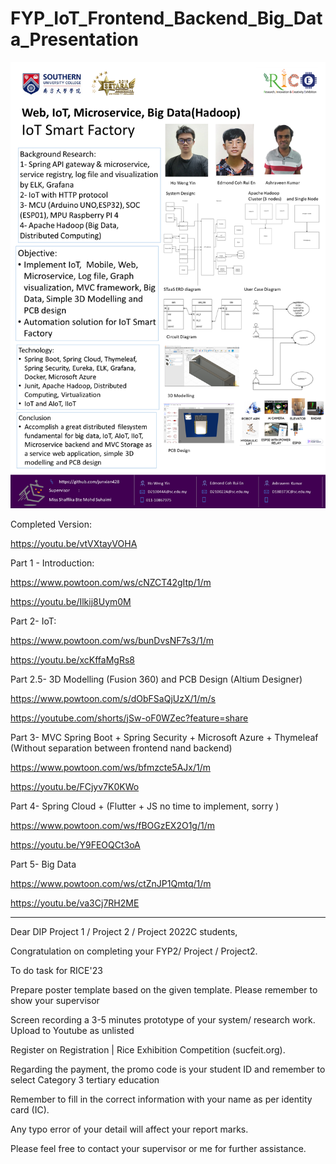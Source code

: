 # FYP_IoT_Frontend_Backend_Big_Data_Presentation

![image](https://raw.githubusercontent.com/junxian428/FYP_IoT_Frontend_Backend_Big_Data_Presentation/main/IoT_SmartFactory_V4.png)

Completed Version:

https://youtu.be/vtVXtayVOHA

Part 1 - Introduction:

https://www.powtoon.com/ws/cNZCT42gItp/1/m

https://youtu.be/Ilkij8Uym0M

Part 2- IoT:

https://www.powtoon.com/ws/bunDvsNF7s3/1/m

https://youtu.be/xcKffaMgRs8

Part 2.5- 3D Modelling (Fusion 360) and PCB Design (Altium Designer)

https://www.powtoon.com/s/dObFSaQjUzX/1/m/s

https://youtube.com/shorts/jSw-oF0WZec?feature=share

Part 3- MVC Spring Boot + Spring Security + Microsoft Azure + Thymeleaf (Without separation between frontend nand backend)

https://www.powtoon.com/ws/bfmzcte5AJx/1/m

https://youtu.be/FCjyv7K0KWo

Part 4- Spring Cloud + (Flutter + JS no time to implement, sorry )

https://www.powtoon.com/ws/fBOGzEX2O1g/1/m

https://youtu.be/Y9FEOQCt3oA

Part 5- Big Data

https://www.powtoon.com/ws/ctZnJP1Qmtq/1/m

https://youtu.be/va3Cj7RH2ME

____________________________________________________________________________________________

Dear DIP Project 1 / Project 2 / Project 2022C students,


Congratulation on completing your FYP2/ Project / Project2.


To do task for RICE'23

	
Prepare poster template based on the given template. Please remember to show your supervisor

	
Screen recording a 3-5 minutes prototype of your system/ research work. Upload to Youtube as unlisted

	
Register on Registration | Rice Exhibition Competition (sucfeit.org). 
	
  
Regarding the payment, the promo code is your student ID and remember to select Category 3 tertiary education

	
Remember to fill in the correct information with your name as per identity card (IC).

	
Any typo error of your detail will affect your report marks.

Please feel free to contact your supervisor or me for further assistance.



